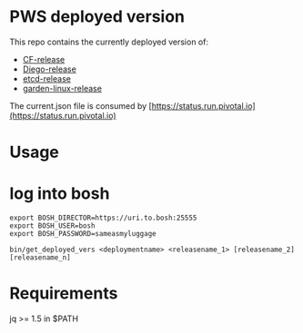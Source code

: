 # PWS deployed version

This repo contains the currently deployed version of:

- [CF-release](https://bosh.io/releases/github.com/cloudfoundry/cf-release)
- [Diego-release](https://bosh.io/releases/github.com/cloudfoundry-incubator/diego-release)
- [etcd-release](https://bosh.io/releases/github.com/cloudfoundry-incubator/etcd-release)
- [garden-linux-release](https://bosh.io/releases/github.com/cloudfoundry-incubator/garden-linux-release)

The current.json file is consumed by [https://status.run.pivotal.io](https://status.run.pivotal.io)

# Usage

# log into bosh

```
export BOSH_DIRECTOR=https://uri.to.bosh:25555
export BOSH_USER=bosh
export BOSH_PASSWORD=sameasmyluggage

bin/get_deployed_vers <deploymentname> <releasename_1> [releasename_2] [releasename_n]
```

# Requirements

jq >= 1.5 in $PATH
